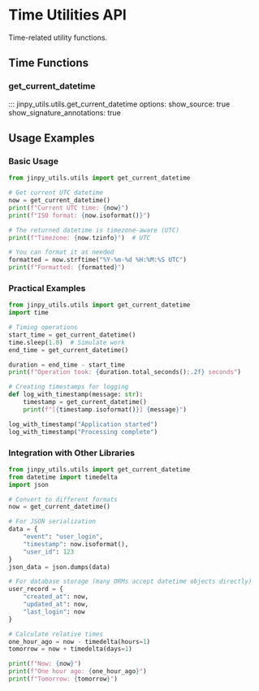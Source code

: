 # Time Utilities API

Time-related utility functions.

## Time Functions

### get_current_datetime

::: jinpy_utils.utils.get_current_datetime
    options:
      show_source: true
      show_signature_annotations: true

## Usage Examples

### Basic Usage

```python
from jinpy_utils.utils import get_current_datetime

# Get current UTC datetime
now = get_current_datetime()
print(f"Current UTC time: {now}")
print(f"ISO format: {now.isoformat()}")

# The returned datetime is timezone-aware (UTC)
print(f"Timezone: {now.tzinfo}")  # UTC

# You can format it as needed
formatted = now.strftime("%Y-%m-%d %H:%M:%S UTC")
print(f"Formatted: {formatted}")
```

### Practical Examples

```python
from jinpy_utils.utils import get_current_datetime
import time

# Timing operations
start_time = get_current_datetime()
time.sleep(1.0)  # Simulate work
end_time = get_current_datetime()

duration = end_time - start_time
print(f"Operation took: {duration.total_seconds():.2f} seconds")

# Creating timestamps for logging
def log_with_timestamp(message: str):
    timestamp = get_current_datetime()
    print(f"[{timestamp.isoformat()}] {message}")

log_with_timestamp("Application started")
log_with_timestamp("Processing complete")
```

### Integration with Other Libraries

```python
from jinpy_utils.utils import get_current_datetime
from datetime import timedelta
import json

# Convert to different formats
now = get_current_datetime()

# For JSON serialization
data = {
    "event": "user_login",
    "timestamp": now.isoformat(),
    "user_id": 123
}
json_data = json.dumps(data)

# For database storage (many ORMs accept datetime objects directly)
user_record = {
    "created_at": now,
    "updated_at": now,
    "last_login": now
}

# Calculate relative times
one_hour_ago = now - timedelta(hours=1)
tomorrow = now + timedelta(days=1)

print(f"Now: {now}")
print(f"One hour ago: {one_hour_ago}")
print(f"Tomorrow: {tomorrow}")
```
